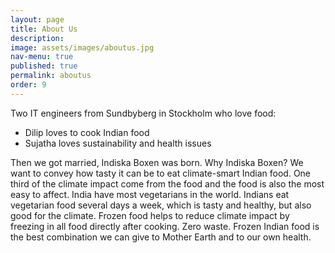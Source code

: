 ```yaml
---
layout: page
title: About Us
description: 
image: assets/images/aboutus.jpg
nav-menu: true
published: true
permalink: aboutus
order: 9
---
```


<section id="three">
	<div class="inner">
  <p>Two IT engineers from Sundbyberg in Stockholm who love food:</p>
  <ul>
  <li>Dilip loves to cook Indian food</li>
  <li>Sujatha loves sustainability and health issues</li>
  </ul>
  <p>
Then we got married, Indiska Boxen was born. 
Why Indiska Boxen? We want to convey how tasty it can be to eat climate-smart Indian food. One third of the climate impact come from the food and the food is also the most easy to affect.
India have most vegetarians in the world. Indians eat vegetarian food several days a week, which is tasty and healthy, but also good for the climate. Frozen food helps to reduce climate impact by freezing in all food directly after cooking. Zero waste.
Frozen Indian food is the best combination we can give to Mother Earth and to our own health. 
</p>
	</div>
</section>
